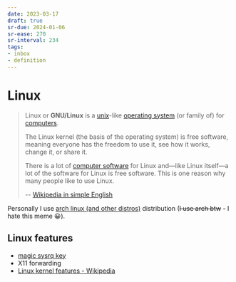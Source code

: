```yaml
---
date: 2023-03-17
draft: true
sr-due: 2024-01-06
sr-ease: 270
sr-interval: 234
tags:
- inbox
- definition
---
```


# Linux

> Linux or **GNU/Linux** is a [unix](./unix.md)-like
> [operating system](./operating%20system.md) (or family of) for
> [computers](./computer.md).
>
> The Linux kernel (the basis of the operating system) is free software, meaning
> everyone has the freedom to use it, see how it works, change it, or share it.
>
> There is a lot of [computer software](./computer%20software.md) for Linux and—like Linux
> itself—a lot of the software for Linux is free software. This is one reason
> why many people like to use Linux.
>
> -- [Wikipedia in simple English](https://simple.wikipedia.org/wiki/Linux)

Personally I use [arch linux (and other distros)](./arch%20linux%20%28and%20other%20distros%29.md) distribution (~~I use arch btw~~ -
I hate this meme 😀).

## Linux features


- [magic sysrq key](./magic%20sysrq%20key.md)
- X11 forwarding
- [Linux kernel features - Wikipedia](https://en.wikipedia.org/wiki/Category:Linux_kernel_features)